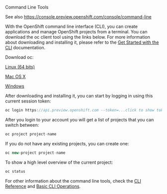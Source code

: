 Command Line Tools

See also https://console.preview.openshift.com/console/command-line

With the OpenShift command line interface (CLI), you can create applications and manage OpenShift projects from a terminal. You can download the oc client tool using the links below. For more information about downloading and installing it, please refer to the [Get Started with the CLI](https://docs.openshift.com/online/cli_reference/get_started_cli.html) documentation.

Download oc:

[Linux (64 bits)](https://s3.amazonaws.com/oso-preview-docker-registry/client-tools/3.4/oc-3.4.1.2-1-linux.tar.gz)

[Mac OS X](https://s3.amazonaws.com/oso-preview-docker-registry/client-tools/3.4/oc-3.4.1.2-1-macosx.tar.gz)

[Windows](https://s3.amazonaws.com/oso-preview-docker-registry/client-tools/3.4/oc-3.4.1.2-1-windows.zip)

After downloading and installing it, you can start by logging in using this current session token:

```javascript
oc login https://api.preview.openshift.com --token=...click to show token...
```

After you login to your account you will get a list of projects that you can switch between:

```javascript
oc project project-name
```

If you do not have any existing projects, you can create one:

```javascript
oc new-project project-name
```

To show a high level overview of the current project:

```javascript
oc status
```

For other information about the command line tools, check the [CLI Reference](https://docs.openshift.com/online/cli_reference/index.html) and [Basic CLI Operations](https://docs.openshift.com/online/cli_reference/basic_cli_operations.html).
